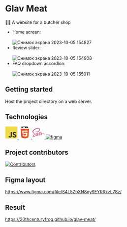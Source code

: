 # Glav Meat
🍖🛒 A website for a butcher shop

- Home screen:<br/><br/>
![Снимок экрана 2023-10-05 154827](https://github.com/20thcenturyfrog/glav-meat/assets/114294885/e26e34c4-4dfe-4610-a698-7be008928565)
- Review slider:<br/><br/>![Снимок экрана 2023-10-05 154908](https://github.com/20thcenturyfrog/glav-meat/assets/114294885/c02a3a55-40a9-4b21-95f2-71997f7833dd)
- FAQ dropdown accordion:<br/><br/>![Снимок экрана 2023-10-05 155011](https://github.com/20thcenturyfrog/glav-meat/assets/114294885/f392995f-02ba-48bc-9c99-bb9e2ea8bdda)

## Getting started

Host the project directory on a web server.

## Technologies

<a href="https://developer.mozilla.org/en-US/docs/Web/JavaScript" target="_blank" rel="noreferrer"> <img src="https://raw.githubusercontent.com/devicons/devicon/master/icons/javascript/javascript-original.svg" alt="javascript" width="40" height="40"/> </a>
<a href="https://www.w3.org/html/" target="_blank" rel="noreferrer"> <img src="https://raw.githubusercontent.com/devicons/devicon/master/icons/html5/html5-original-wordmark.svg" alt="html5" width="40" height="40"/> </a>
<a href="https://sass-lang.com" target="_blank" rel="noreferrer"> <img src="https://raw.githubusercontent.com/devicons/devicon/master/icons/sass/sass-original.svg" alt="sass" width="40" height="40"/> </a>
<a href="https://www.figma.com/" target="_blank" rel="noreferrer"> <img src="https://www.vectorlogo.zone/logos/figma/figma-icon.svg" alt="figma" width="40" height="40"/> </a>

## Project contributors
[![Contributors](https://contrib.rocks/image?repo=20thcenturyfrog/glav-meat)](https://github.com/20thcenturyfrog/glav-meat/graphs/contributors)

## Figma layout

https://www.figma.com/file/S4L5ZbXN8nySEYRRkzL78z/

## Result

https://20thcenturyfrog.github.io/glav-meat/
